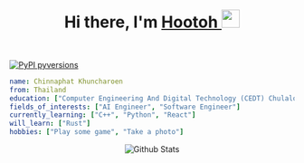 
<h1 align="center">Hi there, I'm <a href="https://www.blackcater.win/" target="_blank">Hootoh </a> <img
src="https://github.com/blackcater/blackcater/raw/main/images/Hi.gif" height="32" /></h1>

<br />


[![PyPI pyversions](https://img.shields.io/pypi/pyversions/ansicolortags.svg)](https://pypi.python.org/pypi/ansicolortags/)



```yaml
name: Chinnaphat Khuncharoen
from: Thailand
education: ["Computer Engineering And Digital Technology (CEDT) Chulalongkorn University"]
fields_of_interests: ["AI Engineer", "Software Engineer"]
currently_learning: ["C++", "Python", "React"]
will_learn: ["Rust"]
hobbies: ["Play some game", "Take a photo"]
```
<p align="center">
        <img src="https://raw.githubusercontent.com/mayhemantt/mayhemantt/Update/svg/Bottom.svg" alt="Github Stats" />
</p>
